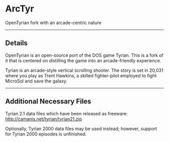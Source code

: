 # ArcTyr
OpenTyrian fork with an arcade-centric nature

---

## Details

OpenTyrian is an open-source port of the DOS game Tyrian. This is a fork of
it that is centered on distilling the game into an arcade-friendly experience.

Tyrian is an arcade-style vertical scrolling shooter.  The story is set
in 20,031 where you play as Trent Hawkins, a skilled fighter-pilot employed
to fight MicroSol and save the galaxy.

---

## Additional Necessary Files

Tyrian 2.1 data files which have been released as freeware:
  http://camanis.net/tyrian/tyrian21.zip

Optionally, Tyrian 2000 data files may be used instead; however, support for
Tyrian 2000 episodes is unfinished.
